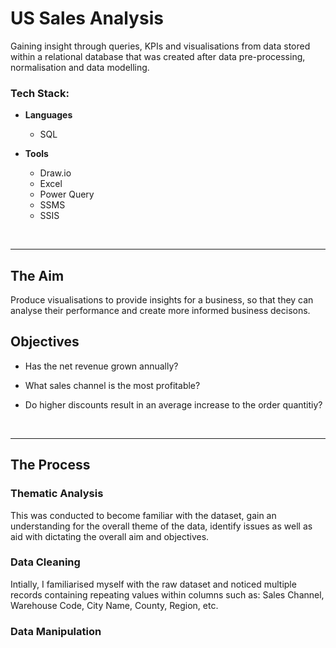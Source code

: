 # US Sales Analysis
Gaining insight through queries, KPIs and visualisations from data stored within a relational database that was created after data pre-processing, normalisation and data modelling.

### Tech Stack:
* **Languages**
  
  - SQL
    
* **Tools**
    
  - Draw.io
  - Excel
  - Power Query
  - SSMS
  - SSIS
<br/>

___

## The Aim
Produce visualisations to provide insights for a business, so that they can analyse their performance and create more informed business decisons.

## Objectives
- Has the net revenue grown annually?

- What sales channel is the most profitable?

- Do higher discounts result in an average increase to the order quantitiy?
<br/>

___

## The Process

### Thematic Analysis

This was conducted to become familiar with the dataset, gain an understanding for the overall theme of the data, identify issues as well as aid with dictating the overall aim and objectives.  

### Data Cleaning

Intially, I familiarised myself with the raw dataset and noticed multiple records containing repeating values within columns such as: Sales Channel, Warehouse Code, City Name, County, Region, etc.

### Data Manipulation



